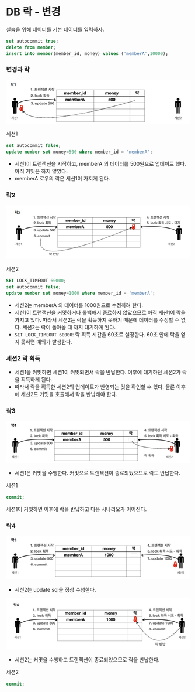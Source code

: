 # DB 락 - 변경

실습을 위해 데이터를 기본 데이터를 입력하자.
```sql
set autocommit true;
delete from member;
insert into member(member_id, money) values ('memberA',10000);
```

### 변경과 락
![15.JPG](Image%2F15.JPG)

세션1
```sql
set autocommit false;
update member set money=500 where member_id = 'memberA';
```
- 세션1이 트랜잭션을 시작하고, memberA 의 데이터를 500원으로 업데이트 했다. 아직 커밋은 하지 않았다.
- memberA 로우의 락은 세션1이 가지게 된다.

### 락2
![17.JPG](Image%2F17.JPG)

세션2
```sql
SET LOCK_TIMEOUT 60000;
set autocommit false;
update member set money=1000 where member_id = 'memberA';
```
- 세션2는 memberA 의 데이터를 1000원으로 수정하려 한다.
- 세션1이 트랜잭션을 커밋하거나 롤백해서 종료하지 않았으므로 아직 세션1이 락을 가지고 있다. 
  따라서 세션2는 락을 획득하지 못하기 때문에 데이터를 수정할 수 없다. 세션2는 락이 돌아올 때 까지 대기하게 된다.
- ``SET LOCK_TIMEOUT 60000``: 락 획득 시간을 60초로 설정한다. 60초 안에 락을 얻지 못하면 예외가 발생한다.

### 세션2 락 획득
- 세션1을 커밋하면 세션1이 커밋되면서 락을 반납한다. 이후에 대기하던 세션2가 락을 획득하게 된다.
- 따라서 락을 획득한 세션2의 업데이트가 반영되는 것을 확인할 수 있다. 물론 이후에 세션2도 커밋을 호출해서 락을 반납해야 한다.

### 락3
![18.JPG](Image%2F18.JPG)
- 세션1은 커밋을 수행한다. 커밋으로 트랜잭션이 종료되었으므로 락도 반납한다.

세션1
```sql
commit;
```

세션1이 커밋하면 이후에 락을 반납하고 다음 시나리오가 이어진다.

### 락4

![19.JPG](Image%2F19.JPG)
- 세션2는 update sql을 정상 수행한다.

![20.JPG](Image%2F20.JPG)
- 세션2는 커밋을 수행하고 트랜잭션이 종료되었으므로 락을 반납한다.

세션2
```sql
commit;
```